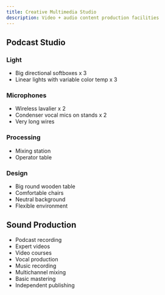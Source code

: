 ```yaml
---
title: Creative Multimedia Studio
description: Video + audio content production facilities
---
```


## Podcast Studio

### Light

- Big directional softboxes x 3
- Linear lights with variable color temp x 3

### Microphones

- Wireless lavalier x 2
- Condenser vocal mics on stands x 2
- Very long wires

### Processing

- Mixing station
- Operator table

### Design

- Big round wooden table
- Comfortable chairs
- Neutral background
- Flexible environment

## Sound Production

- Podcast recording
- Expert videos
- Video courses
- Vocal production
- Music recording
- Multichannel mixing
- Basic mastering
- Independent publishing
